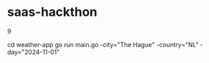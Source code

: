 # saas-hackthon
9


cd weather-app
go run main.go -city="The Hague" -country="NL" -day="2024-11-01"
